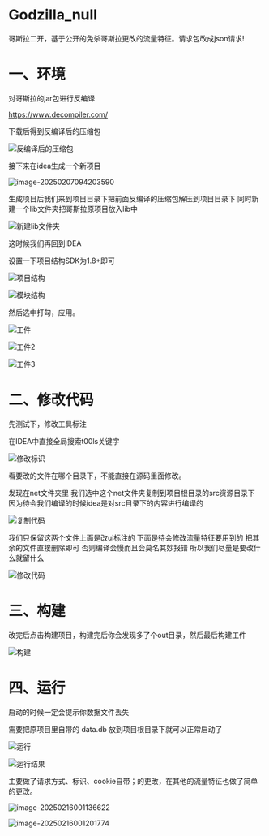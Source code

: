 # Godzilla_null
哥斯拉二开，基于公开的免杀哥斯拉更改的流量特征。请求包改成json请求!

# 一、环境

对哥斯拉的jar包进行反编译

https://www.decompiler.com/

下载后得到反编译后的压缩包

![反编译后的压缩包](./README.assets/反编译后的压缩包.jpg)

接下来在idea生成一个新项目

![image-20250207094203590](./README.assets/image-20250207094203590.png)

生成项目后我们来到项目目录下把前面反编译的压缩包解压到项目目录下  同时新建一个lib文件夹把哥斯拉原项目放入lib中  

![新建lib文件夹](./README.assets/新建lib文件夹.jpg)

这时候我们再回到IDEA

设置一下项目结构SDK为1.8+即可  

![项目结构](./README.assets/项目结构.jpg)

![模块结构](./README.assets/模块结构.jpg)

然后选中打勾，应用。

![工件](./README.assets/工件.jpg)

![工件2](./README.assets/工件2.jpg)



![工件3](./README.assets/工件3.jpg)



# 二、修改代码

先测试下，修改工具标注

在IDEA中直接全局搜索t00ls关键字

![修改标识](./README.assets/修改标识.jpg)

看要改的文件在哪个目录下，不能直接在源码里面修改。



发现在net文件夹里 我们选中这个net文件夹复制到项目根目录的src资源目录下  因为待会我们编译的时候idea是对src目录下的内容进行编译­的

![复制代码](./README.assets/复制代码.jpg)

我们只保留这两个文件上面是改ui标注的  下面是待会修改流量特征要用到的   把其余的文件直接删除即可  否则编译会慢而且会莫名其妙报错  所以我们尽量是要改什么就留什么

![修改代码](./README.assets/修改代码.jpg)

# 三、构建

改完后点击构建项目，构建完后你会发现多了个out目录，然后最后构建工件

![构建](./README.assets/构建.png)

# 四、运行

启动的时候一定会提示你数据文件丢失

需要把原项目里自带的  data.db 放到项目根目录下就可以正常启动了

![运行](./README.assets/运行.png)



![运行结果](./README.assets/运行结果.jpg)







主要做了请求方式、标识、cookie自带；的更改，在其他的流量特征也做了简单的更改。

![image-20250216001136622](./README.assets/image-20250216001136622.png)

![image-20250216001201774](./README.assets/image-20250216001201774.png)
